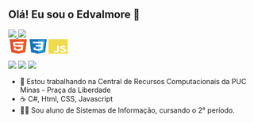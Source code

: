 <div style = " display: flex" align="center">
<h2> Olá! Eu sou o Edvalmore 👋 </h2>
</div>

<div style = " display: flex" align="center">
  <a href=" https://github.com/Edvalmore">
  <img height="180em" src="https://github-readme-stats.vercel.app/api?username=Edvalmore&show_icons=true&theme=dracula&include_all_commits=true&count_private=true"/>
  <img height="180em" src="https://github-readme-stats.vercel.app/api/top-langs/?username=Edvalmore&layout=compact&langs_count=7&theme=dracula"/>
</div>

 <div style="display: flex"><br>
  <img align="center" alt="HTML" height="30" width="40" src="https://raw.githubusercontent.com/devicons/devicon/master/icons/html5/html5-original.svg">
  <img align="center" alt="CSS" height="30" width="40" src="https://raw.githubusercontent.com/devicons/devicon/master/icons/css3/css3-original.svg">
  <img align="center" alt="Js" height="30" width="40" src="https://raw.githubusercontent.com/devicons/devicon/master/icons/javascript/javascript-plain.svg">
</div>

<p></p>

 <div>
  <a href="https://www.instagram.com/ed_oliver19/" target="_blank"><img src="https://img.shields.io/badge/-Instagram-%23E4405F?style=for-the-badge&logo=instagram&logoColor=white" target="_blank"></a>
  <a href = "mailto:morefilho@gmail.com"><img src="https://img.shields.io/badge/-Gmail-%23333?style=for-the-badge&logo=gmail&logoColor=white" target="_blank"></a>
  <a href="https://br.linkedin.com/in/edvalmore-paiva" target="_blank"><img src="https://img.shields.io/badge/-LinkedIn-%230077B5?style=for-the-badge&logo=linkedin&logoColor=white" target="_blank"></a> 
</div>

- 🔭 Estou trabalhando na Central de Recursos Computacionais da PUC Minas - Praça da Liberdade
- ☕ C#, Html, CSS, Javascript
- 🧑‍🎓 Sou aluno de Sistemas de Informação, cursando o 2° período.
